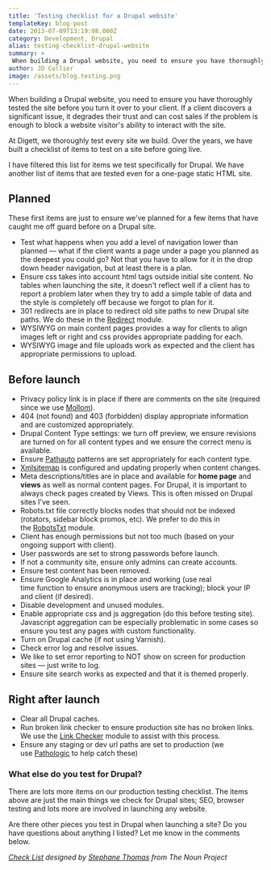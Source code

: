 ```yaml
---
title: 'Testing checklist for a Drupal website'
templateKey: blog-post
date: 2013-07-09T13:19:08.000Z
category: Development, Drupal
alias: testing-checklist-drupal-website
summary: > 
 When building a Drupal website, you need to ensure you have thoroughly tested the site before you turn it over to your client. If a client discovers a significant issue, it degrades their trust and can cost sales if the problem is enough to block a website visitor's ability to interact with the site.
author: JD Collier
image: /assets/blog.testing.png
---
```


When building a Drupal website, you need to ensure you have thoroughly tested the site before you turn it over to your client. If a client discovers a significant issue, it degrades their trust and can cost sales if the problem is enough to block a website visitor's ability to interact with the site.

At Digett, we thoroughly test every site we build. Over the years, we have built a checklist of items to test on a site before going live. 

I have filtered this list for items we test specifically for Drupal. We have another list of items that are tested even for a one-page static HTML site. 

Planned
-------

These first items are just to ensure we've planned for a few items that have caught me off guard before on a Drupal site.

*   Test what happens when you add a level of navigation lower than planned — what if the client wants a page under a page you planned as the deepest you could go? Not that you have to allow for it in the drop down header navigation, but at least there is a plan. 
*   Ensure css takes into account html tags outside initial site content. No tables when launching the site, it doesn't reflect well if a client has to report a problem later when they try to add a simple table of data and the style is completely off because we forgot to plan for it. 
*   301 redirects are in place to redirect old site paths to new Drupal site paths. We do these in the [Redirect](https://www.drupal.org/project/redirect) module.
*   WYSIWYG on main content pages provides a way for clients to align images left or right and css provides appropriate padding for each.
*   WYSIWYG image and file uploads work as expected and the client has appropriate permissions to upload.

Before launch 
--------------

*   Privacy policy link is in place if there are comments on the site (required since we use [Mollom](https://www.drupal.org/project/mollom)).
*   404 (not found) and 403 (forbidden) display appropriate information and are customized appropriately.
*   Drupal Content Type settings: we turn off preview, we ensure revisions are turned on for all content types and we ensure the correct menu is available. 
*   Ensure [Pathauto](https://www.drupal.org/project/pathauto) patterns are set appropriately for each content type. 
*   [Xmlsitemap](https://www.drupal.org/project/xmlsitemap) is configured and updating properly when content changes.
*   Meta descriptions/titles are in place and available for **home page** and **views** as well as normal content pages. For Drupal, it is important to always check pages created by Views. This is often missed on Drupal sites I've seen.
*   Robots.txt file correctly blocks nodes that should not be indexed (rotators, sidebar block promos, etc). We prefer to do this in the [RobotsTxt](https://www.drupal.org/project/robotstxt) module.
*   Client has enough permissions but not too much (based on your ongoing support with client). 
*   User passwords are set to strong passwords before launch.
*   If not a community site, ensure only admins can create accounts.
*   Ensure test content has been removed.
*   Ensure Google Analytics is in place and working (use real time function to ensure anonymous users are tracking); block your IP and client (if desired).
*   Disable development and unused modules.
*   Enable appropriate css and js aggregation (do this before testing site). Javascript aggregation can be especially problematic in some cases so ensure you test any pages with custom functionality.
*   Turn on Drupal cache (if not using Varnish).
*   Check error log and resolve issues.
*   We like to set error reporting to NOT show on screen for production sites — just write to log.
*   Ensure site search works as expected and that it is themed properly.

Right after launch
------------------

*   Clear all Drupal caches.
*   Run broken link checker to ensure production site has no broken links. We use the [Link Checker](https://www.drupal.org/project/linkchecker) module to assist with this process.
*   Ensure any staging or dev url paths are set to production (we use [Pathologic](https://www.drupal.org/project/pathologic) to help catch these)

### **What else do you test for Drupal?**

There are lots more items on our production testing checklist. The items above are just the main things we check for Drupal sites; SEO, browser testing and lots more are involved in launching any website.

Are there other pieces you test in Drupal when launching a site? Do you have questions about anything I listed? Let me know in the comments below. 

_[Check List](https://thenounproject.com/noun/check-list/) designed by [Stephane Thomas](https://thenounproject.com/stefatworld/) from The Noun Project_